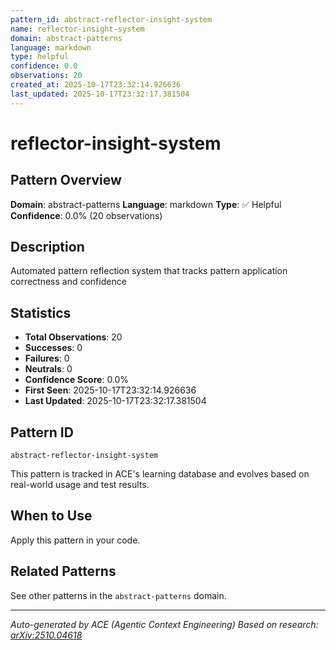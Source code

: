 ```yaml
---
pattern_id: abstract-reflector-insight-system
name: reflector-insight-system
domain: abstract-patterns
language: markdown
type: helpful
confidence: 0.0
observations: 20
created_at: 2025-10-17T23:32:14.926636
last_updated: 2025-10-17T23:32:17.381504
---
```

# reflector-insight-system

## Pattern Overview

**Domain**: abstract-patterns
**Language**: markdown
**Type**: ✅ Helpful
**Confidence**: 0.0% (20 observations)

## Description

Automated pattern reflection system that tracks pattern application correctness and confidence

## Statistics

- **Total Observations**: 20
- **Successes**: 0
- **Failures**: 0
- **Neutrals**: 0
- **Confidence Score**: 0.0%
- **First Seen**: 2025-10-17T23:32:14.926636
- **Last Updated**: 2025-10-17T23:32:17.381504

## Pattern ID

```
abstract-reflector-insight-system
```

This pattern is tracked in ACE's learning database and evolves based on real-world usage and test results.

## When to Use

Apply this pattern in your code.

## Related Patterns

See other patterns in the `abstract-patterns` domain.

---

*Auto-generated by ACE (Agentic Context Engineering)*
*Based on research: [arXiv:2510.04618](https://arxiv.org/abs/2510.04618)*
